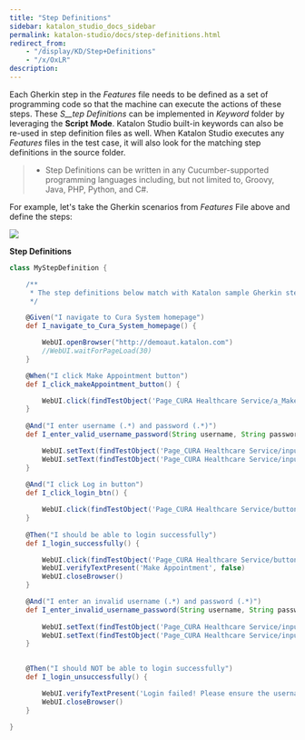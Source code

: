 ```yaml
---
title: "Step Definitions" 
sidebar: katalon_studio_docs_sidebar
permalink: katalon-studio/docs/step-definitions.html 
redirect_from:
    - "/display/KD/Step+Definitions"
    - "/x/OxLR"
description: 
---
```

Each Gherkin step in the _Features_ file needs to be defined as a set of programming code so that the machine can execute the actions of these steps. These _S__tep Definitions_ can be implemented in _Keyword_ folder by leveraging the **Script Mode**. Katalon Studio built-in keywords can also be re-used in step definition files as well. When Katalon Studio executes any _Features_ files in the test case, it will also look for the matching step definitions in the source folder.

> *   Step Definitions can be written in any Cucumber-supported programming languages including, but not limited to, Groovy, Java, PHP, Python, and C#.

  
For example, let's take the Gherkin scenarios from _Features_ File above and define the steps:

![](../../images/katalon-studio/docs/step-definitions/Screen-Shot-2018-08-30-at-2.11.31-PM.png)

**Step Definitions**

```groovy
class MyStepDefinition {

	/**
	 * The step definitions below match with Katalon sample Gherkin steps
	 */

	@Given("I navigate to Cura System homepage")
	def I_navigate_to_Cura_System_homepage() {

		WebUI.openBrowser("http://demoaut.katalon.com")
		//WebUI.waitForPageLoad(30)
	}

	@When("I click Make Appointment button")
	def I_click_makeAppointment_button() {

		WebUI.click(findTestObject('Page_CURA Healthcare Service/a_Make Appointment'))
	}
 
	@And("I enter username (.*) and password (.*)")
	def I_enter_valid_username_password(String username, String password) {

		WebUI.setText(findTestObject('Page_CURA Healthcare Service/input_userName'), username)
		WebUI.setText(findTestObject('Page_CURA Healthcare Service/input_password'), password)
	}
 
	@And("I click Log in button")
	def I_click_login_btn() {

		WebUI.click(findTestObject('Page_CURA Healthcare Service/button_Login'))
	}
 
	@Then("I should be able to login successfully")
	def I_login_successfully() {

		WebUI.click(findTestObject('Page_CURA Healthcare Service/button_Login'))
		WebUI.verifyTextPresent('Make Appointment', false)
		WebUI.closeBrowser()
	}

	@And("I enter an invalid username (.*) and password (.*)")
	def I_enter_invalid_username_password(String username, String password) {
		
		WebUI.setText(findTestObject('Page_CURA Healthcare Service/input_userName'), username)
		WebUI.setText(findTestObject('Page_CURA Healthcare Service/input_password'), password)
	}

 
	@Then("I should NOT be able to login successfully")
	def I_login_unsuccessfully() {

		WebUI.verifyTextPresent('Login failed! Please ensure the username and password are valid.', false)
		WebUI.closeBrowser()
	}

}


```